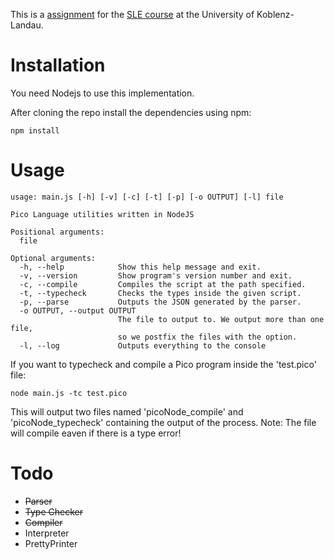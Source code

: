 This is a [assignment](http://softlang.wikidot.com/course:sle13-assignment1) for the [SLE course](http://softlang.wikidot.com/course:sle13) at the University of Koblenz-Landau. 

Installation
============

You need Nodejs to use this implementation.

After cloning the repo install the dependencies using npm:

```shell
npm install
```

Usage
=====

```shell
usage: main.js [-h] [-v] [-c] [-t] [-p] [-o OUTPUT] [-l] file

Pico Language utilities written in NodeJS

Positional arguments:
  file

Optional arguments:
  -h, --help            Show this help message and exit.
  -v, --version         Show program's version number and exit.
  -c, --compile         Compiles the script at the path specified.
  -t, --typecheck       Checks the types inside the given script.
  -p, --parse           Outputs the JSON generated by the parser.
  -o OUTPUT, --output OUTPUT
                        The file to output to. We output more than one file, 
                        so we postfix the files with the option.
  -l, --log             Outputs everything to the console
```

If you want to typecheck and compile a Pico program inside the 'test.pico' file:
```shell
node main.js -tc test.pico
```
This will output two files named 'picoNode_compile' and 'picoNode_typecheck' containing the output of the process.
Note: The file will compile eaven if there is a type error!

Todo
====
- ~~Parser~~
- ~~Type Checker~~
- ~~Compiler~~
- Interpreter
- PrettyPrinter
